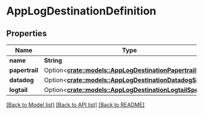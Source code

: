 # AppLogDestinationDefinition

## Properties

Name | Type | Description | Notes
------------ | ------------- | ------------- | -------------
**name** | **String** |  | 
**papertrail** | Option<[**crate::models::AppLogDestinationPapertrailSpec**](app_log_destination_papertrail_spec.md)> |  | [optional]
**datadog** | Option<[**crate::models::AppLogDestinationDatadogSpec**](app_log_destination_datadog_spec.md)> |  | [optional]
**logtail** | Option<[**crate::models::AppLogDestinationLogtailSpec**](app_log_destination_logtail_spec.md)> |  | [optional]

[[Back to Model list]](../README.md#documentation-for-models) [[Back to API list]](../README.md#documentation-for-api-endpoints) [[Back to README]](../README.md)


